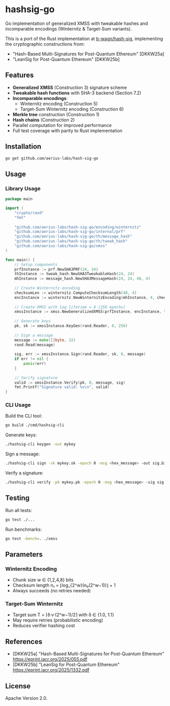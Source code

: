 # hashsig-go

Go implementation of generalized XMSS with tweakable hashes and incomparable encodings (Winternitz & Target-Sum variants).

This is a port of the Rust implementation at [b-wagn/hash-sig](https://github.com/b-wagn/hash-sig), implementing the cryptographic constructions from:
- "Hash-Based Multi-Signatures for Post-Quantum Ethereum" [DKKW25a]
- "LeanSig for Post-Quantum Ethereum" [DKKW25b]

## Features

- **Generalized XMSS** (Construction 3) signature scheme
- **Tweakable hash functions** with SHA-3 backend (Section 7.2)
- **Incomparable encodings**:
  - Winternitz encoding (Construction 5)
  - Target-Sum Winternitz encoding (Construction 6)
- **Merkle tree** construction (Construction 1)
- **Hash chains** (Construction 2)
- Parallel computation for improved performance
- Full test coverage with parity to Rust implementation

## Installation

```bash
go get github.com/aerius-labs/hash-sig-go
```

## Usage

### Library Usage

```go
package main

import (
    "crypto/rand"
    "fmt"
    
    "github.com/aerius-labs/hash-sig-go/encoding/winternitz"
    "github.com/aerius-labs/hash-sig-go/internal/prf"
    "github.com/aerius-labs/hash-sig-go/th/message_hash"
    "github.com/aerius-labs/hash-sig-go/th/tweak_hash"
    "github.com/aerius-labs/hash-sig-go/xmss"
)

func main() {
    // Setup components
    prfInstance := prf.NewSHA3PRF(24, 24)
    thInstance := tweak_hash.NewSHA3TweakableHash(24, 24)
    mhInstance := message_hash.NewSHA3MessageHash(24, 24, 48, 4)
    
    // Create Winternitz encoding
    checksumLen := winternitz.ComputeChecksumLength(48, 4)
    encInstance := winternitz.NewWinternitzEncoding(mhInstance, 4, checksumLen)
    
    // Create XMSS with log lifetime = 8 (256 epochs)
    xmssInstance := xmss.NewGeneralizedXMSS(prfInstance, encInstance, thInstance, 8)
    
    // Generate keys
    pk, sk := xmssInstance.KeyGen(rand.Reader, 0, 256)
    
    // Sign a message
    message := make([]byte, 32)
    rand.Read(message)
    
    sig, err := xmssInstance.Sign(rand.Reader, sk, 0, message)
    if err != nil {
        panic(err)
    }
    
    // Verify signature
    valid := xmssInstance.Verify(pk, 0, message, sig)
    fmt.Printf("Signature valid: %v\n", valid)
}
```

### CLI Usage

Build the CLI tool:
```bash
go build ./cmd/hashsig-cli
```

Generate keys:
```bash
./hashsig-cli keygen -out mykey
```

Sign a message:
```bash
./hashsig-cli sign -sk mykey.sk -epoch 0 -msg <hex_message> -out sig.bin
```

Verify a signature:
```bash
./hashsig-cli verify -pk mykey.pk -epoch 0 -msg <hex_message> -sig sig.bin
```

## Testing

Run all tests:
```bash
go test ./...
```

Run benchmarks:
```bash
go test -bench=. ./xmss
```

## Parameters

### Winternitz Encoding
- Chunk size w ∈ {1,2,4,8} bits
- Checksum length n₁ = ⌊log_{2^w}(n₀(2^w−1))⌋ + 1
- Always succeeds (no retries needed)

### Target-Sum Winternitz
- Target sum T = ⌈δ·v·(2^w−1)/2⌉ with δ ∈ {1.0, 1.1}
- May require retries (probabilistic encoding)
- Reduces verifier hashing cost

## References

- [DKKW25a] "Hash-Based Multi-Signatures for Post-Quantum Ethereum" https://eprint.iacr.org/2025/055.pdf
- [DKKW25b] "LeanSig for Post-Quantum Ethereum" https://eprint.iacr.org/2025/1332.pdf

## License
Apache Version 2.0.
